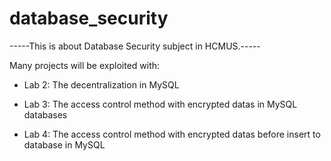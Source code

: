 # database_security
-----This is about Database Security subject in HCMUS.-----

Many projects will be exploited with:

- Lab 2: The decentralization in MySQL

- Lab 3: The access control method with encrypted datas in MySQL databases

- Lab 4: The access control method with encrypted datas before insert to database in MySQL


